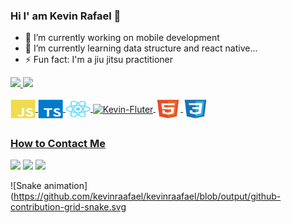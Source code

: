 ### Hi I' am Kevin Rafael  👋

- 🔭 I’m currently working on mobile development
- 🌱 I’m currently learning data structure and react native...
- ⚡ Fun fact: I'm a jiu jitsu practitioner
 <div>
  <a href="https://github.com/kevinraafael">
  <img height="180em" src="https://github-readme-stats.vercel.app/api?username=kevinraafael&show_icons=true&theme=dark&include_all_commits=true&count_private=true"/>
  <img height="180em" src="https://github-readme-stats.vercel.app/api/top-langs/?username=kevinraafael&layout=compact&langs_count=7&theme=dark"/>
</div>
  <div style="display: inline_block"><br>
  <img align="center" alt="Kevin-Js" height="30" width="40" src="https://raw.githubusercontent.com/devicons/devicon/master/icons/javascript/javascript-plain.svg">
  <img align="center" alt="Kevin-Ts" height="30" width="40" src="https://raw.githubusercontent.com/devicons/devicon/master/icons/typescript/typescript-plain.svg">
  <img align="center" alt="Kevin-React" height="30" width="40" src="https://raw.githubusercontent.com/devicons/devicon/master/icons/react/react-original.svg">
   <img align="center" alt="Kevin-Fluter" height="30" width="40" src="https://cdn.jsdelivr.net/gh/devicons/devicon/icons/flutter/flutter-original.svg" />
  <img align="center" alt="Kevin-HTML" height="30" width="40" src="https://raw.githubusercontent.com/devicons/devicon/master/icons/html5/html5-original.svg">
  <img align="center" alt="Kevin-CSS" height="30" width="40" src="https://raw.githubusercontent.com/devicons/devicon/master/icons/css3/css3-original.svg">
 
   
</div>

 ##
 ### How to Contact Me
 <div>  
    
  <a href="https://www.instagram.com/kevinraafael/" target="_blank"><img src="https://img.shields.io/badge/-Instagram-%23E4405F?style=for-the-badge&logo=instagram&logoColor=white"     target="_blank"></a>
  <a href = "kevin.rafael@ufms.br"><img src="https://img.shields.io/badge/-Gmail-%23333?style=for-the-badge&logo=gmail&logoColor=white" target="_blank"></a>
  <img src="https://img.shields.io/badge/LinkedIn-0077B5?style=for-the-badge&logo=linkedin&logoColor=white"/>
  
   ![Snake animation](https://github.com/kevinraafael/kevinraafael/blob/output/github-contribution-grid-snake.svg
 </div>
  
  
